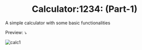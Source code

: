 <h1 align = center>Calculator:1234: (Part-1)</h1>

A simple calculator with some basic functionalities 

Preview: ⤵️

![calc1](https://user-images.githubusercontent.com/58648780/206863816-e30942f1-2dcf-401a-b4bd-d8be38bdefd9.gif)
